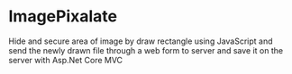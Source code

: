 # ImagePixalate
Hide and secure area of image by draw rectangle using JavaScript and send the newly drawn file through a web form to server and save it on the server with  Asp.Net Core MVC 
